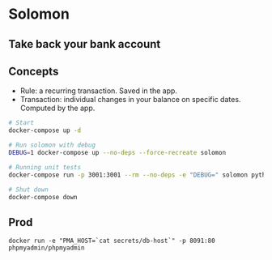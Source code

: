 # Solomon
## Take back your bank account

## Concepts

- Rule: a recurring transaction. Saved in the app.
- Transaction: individual changes in your balance on specific dates. Computed by the app.

```bash
# Start
docker-compose up -d

# Run solomon with debug
DEBUG=1 docker-compose up --no-deps --force-recreate solomon

# Running unit tests
docker-compose run -p 3001:3001 --rm --no-deps -e "DEBUG=" solomon python manage.py test

# Shut down
docker-compose down
```

## Prod

```
docker run -e "PMA_HOST=`cat secrets/db-host`" -p 8091:80 phpmyadmin/phpmyadmin
```
